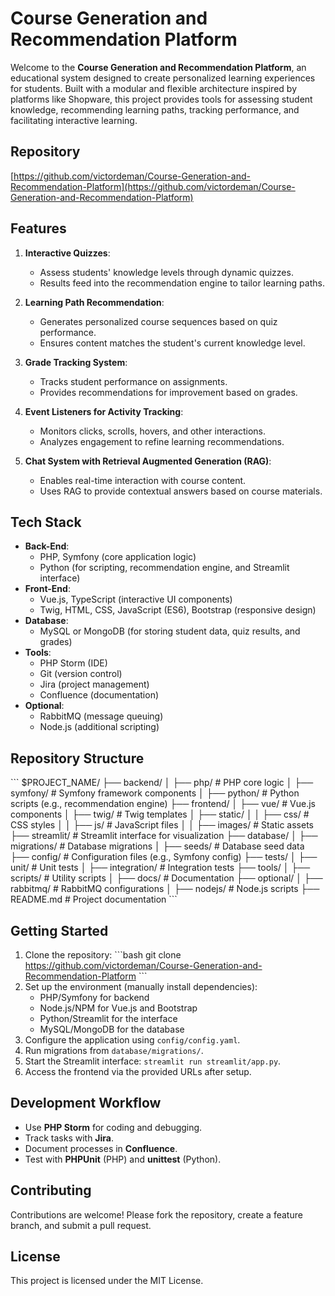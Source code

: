 # Course Generation and Recommendation Platform

Welcome to the **Course Generation and Recommendation Platform**, an educational system designed to create personalized learning experiences for students. Built with a modular and flexible architecture inspired by platforms like Shopware, this project provides tools for assessing student knowledge, recommending learning paths, tracking performance, and facilitating interactive learning.

## Repository
[https://github.com/victordeman/Course-Generation-and-Recommendation-Platform](https://github.com/victordeman/Course-Generation-and-Recommendation-Platform)

## Features

1. **Interactive Quizzes**:
   - Assess students' knowledge levels through dynamic quizzes.
   - Results feed into the recommendation engine to tailor learning paths.

2. **Learning Path Recommendation**:
   - Generates personalized course sequences based on quiz performance.
   - Ensures content matches the student's current knowledge level.

3. **Grade Tracking System**:
   - Tracks student performance on assignments.
   - Provides recommendations for improvement based on grades.

4. **Event Listeners for Activity Tracking**:
   - Monitors clicks, scrolls, hovers, and other interactions.
   - Analyzes engagement to refine learning recommendations.

5. **Chat System with Retrieval Augmented Generation (RAG)**:
   - Enables real-time interaction with course content.
   - Uses RAG to provide contextual answers based on course materials.

## Tech Stack

- **Back-End**:
  - PHP, Symfony (core application logic)
  - Python (for scripting, recommendation engine, and Streamlit interface)
- **Front-End**:
  - Vue.js, TypeScript (interactive UI components)
  - Twig, HTML, CSS, JavaScript (ES6), Bootstrap (responsive design)
- **Database**:
  - MySQL or MongoDB (for storing student data, quiz results, and grades)
- **Tools**:
  - PHP Storm (IDE)
  - Git (version control)
  - Jira (project management)
  - Confluence (documentation)
- **Optional**:
  - RabbitMQ (message queuing)
  - Node.js (additional scripting)

## Repository Structure

\`\`\`
$PROJECT_NAME/
├── backend/
│   ├── php/                    # PHP core logic
│   ├── symfony/                # Symfony framework components
│   ├── python/                 # Python scripts (e.g., recommendation engine)
├── frontend/
│   ├── vue/                    # Vue.js components
│   ├── twig/                   # Twig templates
│   ├── static/
│   │   ├── css/               # CSS styles
│   │   ├── js/                # JavaScript files
│   │   ├── images/            # Static assets
├── streamlit/                  # Streamlit interface for visualization
├── database/
│   ├── migrations/             # Database migrations
│   ├── seeds/                 # Database seed data
├── config/                     # Configuration files (e.g., Symfony config)
├── tests/
│   ├── unit/                  # Unit tests
│   ├── integration/           # Integration tests
├── tools/
│   ├── scripts/               # Utility scripts
│   ├── docs/                  # Documentation
├── optional/
│   ├── rabbitmq/              # RabbitMQ configurations
│   ├── nodejs/                # Node.js scripts
├── README.md                  # Project documentation
\`\`\`

## Getting Started

1. Clone the repository:
   \`\`\`bash
   git clone https://github.com/victordeman/Course-Generation-and-Recommendation-Platform
   \`\`\`
2. Set up the environment (manually install dependencies):
   - PHP/Symfony for backend
   - Node.js/NPM for Vue.js and Bootstrap
   - Python/Streamlit for the interface
   - MySQL/MongoDB for the database
3. Configure the application using `config/config.yaml`.
4. Run migrations from `database/migrations/`.
5. Start the Streamlit interface: `streamlit run streamlit/app.py`.
6. Access the frontend via the provided URLs after setup.

## Development Workflow

- Use **PHP Storm** for coding and debugging.
- Track tasks with **Jira**.
- Document processes in **Confluence**.
- Test with **PHPUnit** (PHP) and **unittest** (Python).

## Contributing

Contributions are welcome! Please fork the repository, create a feature branch, and submit a pull request.

## License

This project is licensed under the MIT License.

